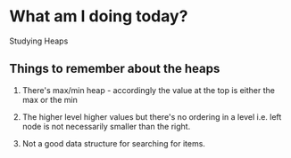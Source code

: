 # What am I doing today?

Studying Heaps

## Things to remember about the heaps

1. There's max/min heap - accordingly the value at the top is either the max or the min

2. The higher level higher values but there's no ordering in a level i.e. left node is not necessarily smaller than the right.

3. Not a good data structure for searching for items.
